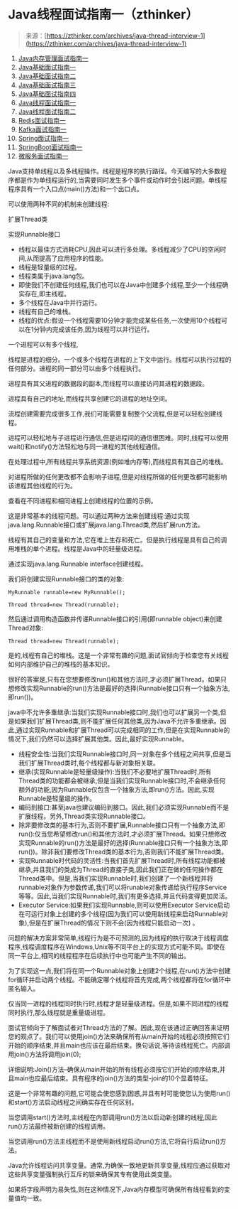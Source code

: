 <!--yml
category: Java
date: 2022-11-19 13:21:46
-->

# Java线程面试指南一（zthinker）

> 来源：[https://zthinker.com/archives/java-thread-interview-1](https://zthinker.com/archives/java-thread-interview-1)

1.  [Java内存管理面试指南一](https://zthinker.com/archives/java-memory-interview-1)
2.  [Java基础面试指南一](https://zthinker.com/archives/java-basic-interview-1)
3.  [Java基础面试指南二](https://zthinker.com/archives/java-basic-interview-2)
4.  [Java基础面试指南三](https://zthinker.com/archives/java-basic-interview-3)
5.  [Java基础面试指南四](https://zthinker.com/archives/java-basic-interview-4)
6.  [Java线程面试指南一](https://zthinker.com/archives/java-thread-interview-1)
7.  [Java线程面试指南二](https://zthinker.com/archives/java-thread-interview-2)
8.  [Redis面试指南一](https://zthinker.com/archives/redis-interview-1)
9.  [Kafka面试指南一](https://zthinker.com/archives/kafka-interview-1)
10.  [Spring面试指南一](https://zthinker.com/archives/spring-interview-1)
11.  [SpringBoot面试指南一](https://zthinker.com/archives/springboot-interview-1)
12.  [微服务面试指南一](https://zthinker.com/archives/microservice-interview-1)

Java支持单线程以及多线程操作。线程是程序的执行路径。今天编写的大多数程序都是作为单线程运行的,当需要同时发生多个事件或动作时会引起问题。单线程程序具有一个入口点(main()方法)和一个出口点。

可以使用两种不同的机制来创建线程:

扩展Thread类

实现Runnable接口

*   线程以最佳方式消耗CPU,因此可以进行多处理。多线程减少了CPU的空闲时间,从而提高了应用程序的性能。
*   线程是轻量级的过程。
*   线程类属于java.lang包。
*   即使我们不创建任何线程,我们也可以在Java中创建多个线程,至少一个线程确实存在,即主线程。
*   多个线程在Java中并行运行。
*   线程有自己的堆栈。
*   线程的优点:假设一个线程需要10分钟才能完成某些任务,一次使用10个线程可以在1分钟内完成该任务,因为线程可以并行运行。

一个进程可以有多个线程,

线程是进程的细分。一个或多个线程在进程的上下文中运行。线程可以执行过程的任何部分。进程的同一部分可以由多个线程执行。

进程具有其父进程的数据段的副本,而线程可以直接访问其进程的数据段。

进程具有自己的地址,而线程共享创建它的进程的地址空间。

流程创建需要完成很多工作,我们可能需要复制整个父流程,但是可以轻松创建线程。

进程可以轻松地与子进程进行通信,但是进程间的通信很困难。同时,线程可以使用wait()和notify()方法轻松地与同一进程的其他线程通信。

在处理过程中,所有线程共享系统资源(例如堆内存等),而线程具有其自己的堆栈。

对进程所做的任何更改都不会影响子进程,但是对线程所做的任何更改都可能影响该进程其他线程的行为。

查看在不同进程和相同进程上创建线程的位置的示例。

这是非常基本的线程问题。可以通过两种方法来创建线程:通过实现java.lang.Runnable接口或扩展java.lang.Thread类,然后扩展run方法。

线程有其自己的变量和方法,它在堆上生存和死亡。但是执行线程是具有自己的调用堆栈的单个进程。线程是Java中的轻量级进程。

通过实现java.lang.Runnable interface创建线程。

我们将创建实现Runnable接口的类的对象:

```
MyRunnable runnable=new MyRunnable();

Thread thread=new Thread(runnable); 
```

然后通过调用构造函数并传递Runnable接口的引用(即runnable object)来创建Thread对象:

```
Thread thread=new Thread(runnable); 
```

是的,线程有自己的堆栈。这是一个非常有趣的问题,面试官倾向于检查您有关线程如何内部维护自己的堆栈的基本知识。

很好的答案是,只有在您想要修改run()和其他方法时,才必须扩展Thread。如果只想修改实现Runnable的run()方法是最好的选择(Runnable接口只有一个抽象方法,即run())。 

java中不允许多重继承:当我们实现Runnable接口时,我们也可以扩展另一个类,但是如果我们扩展Thread类,则不能扩展任何其他类,因为Java不允许多重继承。因此,通过实现Runnable和扩展Thread可以完成相同的工作,但是在实现Runnable的情况下,我们仍然可以选择扩展其他类。因此,最好实现Runnable。

*   线程安全性:当我们实现Runnable接口时,同一对象在多个线程之间共享,但是当我们扩展Thread类时,每个线程都与新对象相关联。
*   继承(实现Runnable是轻量级操作):当我们不必要地扩展Thread时,所有Thread类的功能都会被继承,但是当我们实现Runnable接口时,不会继承任何额外的功能,因为Runnable仅包含一个抽象方法,即run()方法。因此,实现Runnable是轻量级的操作。
*   编码到接口:甚至java也建议编码到接口。因此,我们必须实现Runnable而不是扩展线程。另外,Thread类实现Runnable接口。
*   除非要修改类的基本行为,否则不要扩展,Runnable接口只有一个抽象方法,即run():仅当您希望修改run()和其他方法时,才必须扩展Thread。如果只想修改实现Runnable的run()方法是最好的选择(Runnable接口只有一个抽象方法,即run())。除非我们要修改Thread类的基本行为,否则我们不能扩展Thread类。
*   实现Runnable时代码的灵活性:当我们首先扩展Thread时,所有线程功能都被继承,并且我们的类成为Thread的直接子类,因此我们正在做的任何操作都在Thread类中。但是,当我们实现Runnable时,我们创建了一个新线程并将runnable对象作为参数传递,我们可以将runable对象传递给执行程序Service等等。因此,当我们实现Runnable时,我们有更多选择,并且代码变得更加灵活。
*   Executor Service:如果我们实现Runnable,则可以使用Executor Service启动在可运行对象上创建的多个线程(因为我们可以使用新线程来启动Runnable对象),但是在扩展Thread的情况下则不会(因为线程只能启动一次) 。

问题的解决方案非常简单,线程行为是不可预测的,因为线程的执行取决于线程调度程序,线程调度程序在Windows,Unix等不同平台上的实现方式可能不同。即使在同一平台上,相同的线程程序在后续执行中也可能产生不同的输出。

为了实现这一点,我们将在同一个Runnable对象上创建2个线程,在run()方法中创建for循环并启动两个线程。不能确定哪个线程将首先完成,两个线程都将在for循环中匿名输入。

仅当同一进程的线程同时执行时,线程才是轻量级进程。但是,如果不同进程的线程同时执行,那么线程就是重量级进程。

面试官倾向于了解面试者对Thread方法的了解。因此,现在该通过正确回答来证明您的观点了。我们可以使用join()方法来确保所有从main开始的线程必须按照它们开始的顺序结束,并且main也应该在最后结束。换句话说,等待该线程死亡。内部调用join()方法将调用join(0);

详细说明:Join()方法–确保从main开始的所有线程必须按它们开始的顺序结束,并且main也应最后结束。具有程序的join()方法的类型-join的10个显着特征。

这是一个非常有趣的问题,它可能会使您感到困惑,并且有时可能使您认为使用run()和start()方法启动线程之间确实存在任何区别。

当您调用start()方法时,主线程在内部调用run()方法以启动新创建的线程,因此run()方法最终被新创建的线程调用。

当您调用run()方法主线程而不是使用新线程启动run()方法,它将自行启动run()方法。

Java允许线程访问共享变量。通常,为确保一致地更新共享变量,线程应通过获取对这些共享变量强制执行互斥的锁来确保其专有使用此类变量。

如果将字段声明为易失性,则在这种情况下,Java内存模型可确保所有线程看到的变量值均一致。